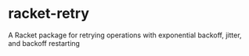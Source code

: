 # racket-retry
A Racket package for retrying operations with exponential backoff, jitter, and backoff restarting

